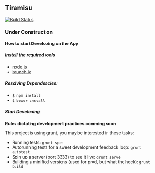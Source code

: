 ## Tiramisu

[![Build Status](https://travis-ci.org/tenkai-suru/tenkai-suru-web.svg)](https://travis-ci.org/tenkai-suru/tenkai-suru-web)

### Under Construction

#### How to start Developing on the App

##### Install the required tools
* [node.js](http://nodejs.org/)
* [brunch.io](http://brunch.io/)

##### Resolving Dependencies:
* `$ npm install`
* `$ bower install`

##### Start Developing
__Rules dictating development practices comming soon__

This project is using grunt, you may be interested in these tasks:
* Running tests: `grunt spec`
* Autorunning tests for a sweet development feedback loop: `grunt autotest`
* Spin up a server (port 3333) to see it live: `grunt serve`
* Building a minified versions (used for prod, but what the heck): `grunt build`
